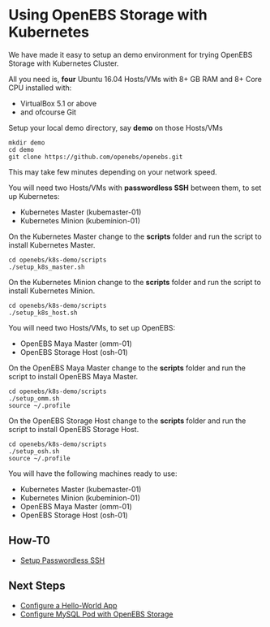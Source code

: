 # Using OpenEBS Storage with Kubernetes

We have made it easy to setup an demo environment for trying OpenEBS Storage with Kubernetes Cluster. 

All you need is, **four** Ubuntu 16.04 Hosts/VMs with 8+ GB RAM and 8+ Core CPU installed with:
- VirtualBox 5.1 or above
- and ofcourse Git

Setup your local demo directory, say **demo** on those Hosts/VMs

```
mkdir demo
cd demo
git clone https://github.com/openebs/openebs.git
```

This may take few minutes depending on your network speed.

You will need two Hosts/VMs with **passwordless SSH** between them, to set up Kubernetes:
- Kubernetes Master (kubemaster-01)
- Kubernetes Minion (kubeminion-01)

On the Kubernetes Master change to the **scripts** folder and run the script to install Kubernetes Master.

```
cd openebs/k8s-demo/scripts
./setup_k8s_master.sh
```

On the Kubernetes Minion change to the **scripts** folder and run the script to install Kubernetes Minion.

```
cd openebs/k8s-demo/scripts
./setup_k8s_host.sh
```

You will need two Hosts/VMs, to set up OpenEBS:
- OpenEBS Maya Master (omm-01)
- OpenEBS Storage Host (osh-01)

On the OpenEBS Maya Master change to the **scripts** folder and run the script to install OpenEBS Maya Master.

```
cd openebs/k8s-demo/scripts
./setup_omm.sh
source ~/.profile
```

On the OpenEBS Storage Host change to the **scripts** folder and run the script to install OpenEBS Storage Host.

```
cd openebs/k8s-demo/scripts
./setup_osh.sh
source ~/.profile
```
You will have the following machines ready to use:
- Kubernetes Master (kubemaster-01)
- Kubernetes Minion (kubeminion-01)
- OpenEBS Maya Master (omm-01)
- OpenEBS Storage Host (osh-01)

## How-T0
- [Setup Passwordless SSH](./setup-passwordless-ssh.md)

## Next Steps
- [Configure a Hello-World App](../../dedicated/run-k8s-hello-world.md)
- [Configure MySQL Pod with OpenEBS Storage](../../dedicated/run-mysql-openebs.md)
